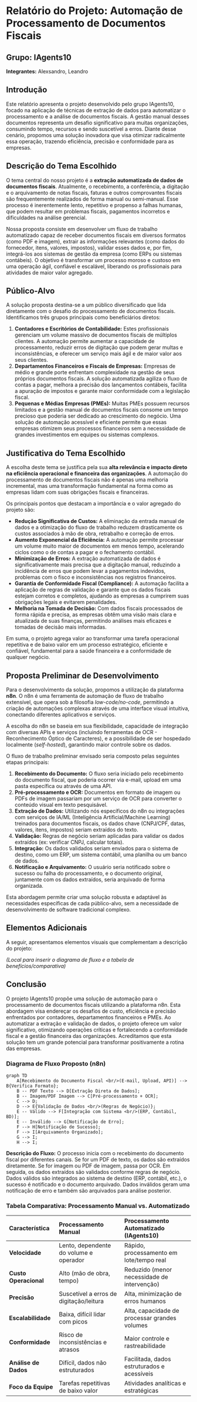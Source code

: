# Relatório do Projeto: Automação de Processamento de Documentos Fiscais

## Grupo: IAgents10

**Integrantes:** Alexsandro, Leandro

## Introdução

Este relatório apresenta o projeto desenvolvido pelo grupo IAgents10, focado na aplicação de técnicas de extração de dados para automatizar o processamento e a análise de documentos fiscais. A gestão manual desses documentos representa um desafio significativo para muitas organizações, consumindo tempo, recursos e sendo suscetível a erros. Diante desse cenário, propomos uma solução inovadora que visa otimizar radicalmente essa operação, trazendo eficiência, precisão e conformidade para as empresas.

## Descrição do Tema Escolhido

O tema central do nosso projeto é a **extração automatizada de dados de documentos fiscais**. Atualmente, o recebimento, a conferência, a digitação e o arquivamento de notas fiscais, faturas e outros comprovantes fiscais são frequentemente realizados de forma manual ou semi-manual. Esse processo é inerentemente lento, repetitivo e propenso a falhas humanas, que podem resultar em problemas fiscais, pagamentos incorretos e dificuldades na análise gerencial.

Nossa proposta consiste em desenvolver um fluxo de trabalho automatizado capaz de receber documentos fiscais em diversos formatos (como PDF e imagem), extrair as informações relevantes (como dados do fornecedor, itens, valores, impostos), validar esses dados e, por fim, integrá-los aos sistemas de gestão da empresa (como ERPs ou sistemas contábeis). O objetivo é transformar um processo moroso e custoso em uma operação ágil, confiável e escalável, liberando os profissionais para atividades de maior valor agregado.

## Público-Alvo

A solução proposta destina-se a um público diversificado que lida diretamente com o desafio do processamento de documentos fiscais. Identificamos três grupos principais como beneficiários diretos:

1.  **Contadores e Escritórios de Contabilidade:** Estes profissionais gerenciam um volume massivo de documentos fiscais de múltiplos clientes. A automação permite aumentar a capacidade de processamento, reduzir erros de digitação que podem gerar multas e inconsistências, e oferecer um serviço mais ágil e de maior valor aos seus clientes.
2.  **Departamentos Financeiros e Fiscais de Empresas:** Empresas de médio e grande porte enfrentam complexidade na gestão de seus próprios documentos fiscais. A solução automatizada agiliza o fluxo de contas a pagar, melhora a precisão dos lançamentos contábeis, facilita a apuração de impostos e garante maior conformidade com a legislação fiscal.
3.  **Pequenas e Médias Empresas (PMEs):** Muitas PMEs possuem recursos limitados e a gestão manual de documentos fiscais consome um tempo precioso que poderia ser dedicado ao crescimento do negócio. Uma solução de automação acessível e eficiente permite que essas empresas otimizem seus processos financeiros sem a necessidade de grandes investimentos em equipes ou sistemas complexos.

## Justificativa do Tema Escolhido

A escolha deste tema se justifica pela sua **alta relevância e impacto direto na eficiência operacional e financeira das organizações**. A automação do processamento de documentos fiscais não é apenas uma melhoria incremental, mas uma transformação fundamental na forma como as empresas lidam com suas obrigações fiscais e financeiras.

Os principais pontos que destacam a importância e o valor agregado do projeto são:

*   **Redução Significativa de Custos:** A eliminação da entrada manual de dados e a otimização do fluxo de trabalho reduzem drasticamente os custos associados à mão de obra, retrabalho e correção de erros.
*   **Aumento Exponencial da Eficiência:** A automação permite processar um volume muito maior de documentos em menos tempo, acelerando ciclos como o de contas a pagar e o fechamento contábil.
*   **Minimização de Erros:** A extração automatizada de dados é significativamente mais precisa que a digitação manual, reduzindo a incidência de erros que podem levar a pagamentos indevidos, problemas com o fisco e inconsistências nos registros financeiros.
*   **Garantia de Conformidade Fiscal (Compliance):** A automação facilita a aplicação de regras de validação e garante que os dados fiscais estejam corretos e completos, ajudando as empresas a cumprirem suas obrigações legais e evitarem penalidades.
*   **Melhoria na Tomada de Decisão:** Com dados fiscais processados de forma rápida e precisa, as empresas obtêm uma visão mais clara e atualizada de suas finanças, permitindo análises mais eficazes e tomadas de decisão mais informadas.

Em suma, o projeto agrega valor ao transformar uma tarefa operacional repetitiva e de baixo valor em um processo estratégico, eficiente e confiável, fundamental para a saúde financeira e a conformidade de qualquer negócio.

## Proposta Preliminar de Desenvolvimento

Para o desenvolvimento da solução, propomos a utilização da plataforma **n8n**. O n8n é uma ferramenta de automação de fluxo de trabalho extensível, que opera sob a filosofia *low-code/no-code*, permitindo a criação de automações complexas através de uma interface visual intuitiva, conectando diferentes aplicativos e serviços.

A escolha do n8n se baseia em sua flexibilidade, capacidade de integração com diversas APIs e serviços (incluindo ferramentas de OCR - Reconhecimento Óptico de Caracteres), e a possibilidade de ser hospedado localmente (*self-hosted*), garantindo maior controle sobre os dados.

O fluxo de trabalho preliminar envisado seria composto pelas seguintes etapas principais:

1.  **Recebimento do Documento:** O fluxo seria iniciado pelo recebimento do documento fiscal, que poderia ocorrer via e-mail, upload em uma pasta específica ou através de uma API.
2.  **Pré-processamento e OCR:** Documentos em formato de imagem ou PDFs de imagem passariam por um serviço de OCR para converter o conteúdo visual em texto pesquisável.
3.  **Extração de Dados:** Utilizando nós específicos do n8n ou integrações com serviços de IA/ML (Inteligência Artificial/Machine Learning) treinados para documentos fiscais, os dados chave (CNPJ/CPF, datas, valores, itens, impostos) seriam extraídos do texto.
4.  **Validação:** Regras de negócio seriam aplicadas para validar os dados extraídos (ex: verificar CNPJ, calcular totais).
5.  **Integração:** Os dados validados seriam enviados para o sistema de destino, como um ERP, um sistema contábil, uma planilha ou um banco de dados.
6.  **Notificação e Arquivamento:** O usuário seria notificado sobre o sucesso ou falha do processamento, e o documento original, juntamente com os dados extraídos, seria arquivado de forma organizada.

Esta abordagem permite criar uma solução robusta e adaptável às necessidades específicas de cada público-alvo, sem a necessidade de desenvolvimento de software tradicional complexo.

## Elementos Adicionais

A seguir, apresentamos elementos visuais que complementam a descrição do projeto:

*(Local para inserir o diagrama de fluxo e a tabela de benefícios/comparativa)*

## Conclusão

O projeto IAgents10 propõe uma solução de automação para o processamento de documentos fiscais utilizando a plataforma n8n. Esta abordagem visa endereçar os desafios de custo, eficiência e precisão enfrentados por contadores, departamentos financeiros e PMEs. Ao automatizar a extração e validação de dados, o projeto oferece um valor significativo, otimizando operações críticas e fortalecendo a conformidade fiscal e a gestão financeira das organizações. Acreditamos que esta solução tem um grande potencial para transformar positivamente a rotina das empresas.




### Diagrama de Fluxo Proposto (n8n)

```mermaid
graph TD
    A[Recebimento do Documento Fiscal <br/>(E-mail, Upload, API)] --> B{Verifica Formato};
    B -- PDF Texto --> D[Extração Direta de Dados];
    B -- Imagem/PDF Imagem --> C[Pré-processamento + OCR];
    C --> D;
    D --> E{Validação de Dados <br/>(Regras de Negócio)};
    E -- Válido --> F[Integração com Sistema <br/>(ERP, Contábil, BD)];
    E -- Inválido --> G[Notificação de Erro];
    F --> H[Notificação de Sucesso];
    F --> I[Arquivamento Organizado];
    G --> I;
    H --> I;
```

**Descrição do Fluxo:** O processo inicia com o recebimento do documento fiscal por diferentes canais. Se for um PDF de texto, os dados são extraídos diretamente. Se for imagem ou PDF de imagem, passa por OCR. Em seguida, os dados extraídos são validados conforme regras de negócio. Dados válidos são integrados ao sistema de destino (ERP, contábil, etc.), o sucesso é notificado e o documento arquivado. Dados inválidos geram uma notificação de erro e também são arquivados para análise posterior.

### Tabela Comparativa: Processamento Manual vs. Automatizado

| Característica        | Processamento Manual                     | Processamento Automatizado (IAgents10)       |
| :-------------------- | :--------------------------------------- | :------------------------------------------- |
| **Velocidade**        | Lento, dependente do volume e operador | Rápido, processamento em lote/tempo real   |
| **Custo Operacional** | Alto (mão de obra, tempo)              | Reduzido (menor necessidade de intervenção) |
| **Precisão**          | Suscetível a erros de digitação/leitura | Alta, minimização de erros humanos         |
| **Escalabilidade**    | Baixa, difícil lidar com picos         | Alta, capacidade de processar grandes volumes |
| **Conformidade**      | Risco de inconsistências e atrasos     | Maior controle e rastreabilidade           |
| **Análise de Dados**  | Difícil, dados não estruturados        | Facilitada, dados estruturados e acessíveis |
| **Foco da Equipe**    | Tarefas repetitivas de baixo valor     | Atividades analíticas e estratégicas       |



